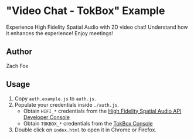 # "Video Chat - TokBox" Example
Experience High Fidelity Spatial Audio with 2D video chat! Understand how it enhances the experience! Enjoy meetings!

## Author
Zach Fox

## Usage
1. Copy `auth.example.js` to `auth.js`.
2. Populate your credentials inside `./auth.js`.
    - Obtain `HIFI_*` credentials from the [High Fidelity Spatial Audio API Developer Console](https://account.highfidelity.com/dev/account)
    - Obtain `TOKBOX_*` credentials from the [TokBox Console](https://tokbox.com/account/le)
3. Double click on `index.html` to open it in Chrome or Firefox.